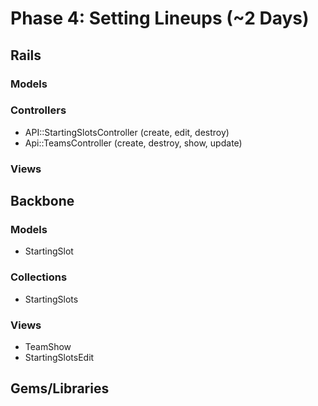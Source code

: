 # Phase 4: Setting Lineups (~2 Days)

## Rails
### Models

### Controllers
* API::StartingSlotsController (create, edit, destroy)
* Api::TeamsController (create, destroy, show, update)

### Views

## Backbone
### Models
* StartingSlot

### Collections
* StartingSlots

### Views
* TeamShow
* StartingSlotsEdit

## Gems/Libraries
